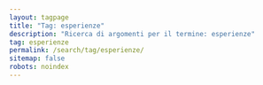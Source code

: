 ```yaml
---
layout: tagpage
title: "Tag: esperienze"
description: "Ricerca di argomenti per il termine: esperienze"
tag: esperienze
permalink: /search/tag/esperienze/
sitemap: false
robots: noindex
---
```

